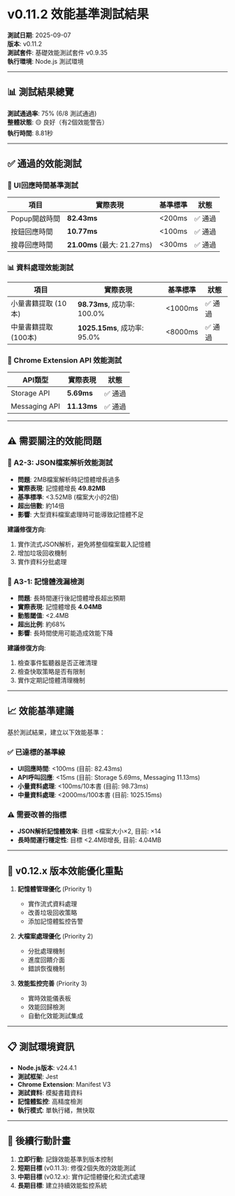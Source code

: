 # v0.11.2 效能基準測試結果

**測試日期**: 2025-09-07  
**版本**: v0.11.2  
**測試套件**: 基礎效能測試套件 v0.9.35  
**執行環境**: Node.js 測試環境

---

## 📊 測試結果總覽

**測試通過率**: 75% (6/8 測試通過)  
**整體狀態**: 🟡 良好（有2個效能警告）  
**執行時間**: 8.81秒

---

## ✅ 通過的效能測試

### 🎯 UI回應時間基準測試
| 項目 | 實際表現 | 基準標準 | 狀態 |
|------|----------|----------|------|
| Popup開啟時間 | **82.43ms** | <200ms | ✅ 通過 |
| 按鈕回應時間 | **10.77ms** | <100ms | ✅ 通過 |
| 搜尋回應時間 | **21.00ms** (最大: 21.27ms) | <300ms | ✅ 通過 |

### 📊 資料處理效能測試
| 項目 | 實際表現 | 基準標準 | 狀態 |
|------|----------|----------|------|
| 小量書籍提取 (10本) | **98.73ms**, 成功率: 100.0% | <1000ms | ✅ 通過 |
| 中量書籍提取 (100本) | **1025.15ms**, 成功率: 95.0% | <8000ms | ✅ 通過 |

### 🔌 Chrome Extension API 效能測試
| API類型 | 實際表現 | 狀態 |
|---------|----------|------|
| Storage API | **5.69ms** | ✅ 通過 |
| Messaging API | **11.13ms** | ✅ 通過 |

---

## ⚠️ 需要關注的效能問題

### 🔴 A2-3: JSON檔案解析效能測試
- **問題**: 2MB檔案解析時記憶體增長過多
- **實際表現**: 記憶體增長 **49.82MB**
- **基準標準**: <3.52MB (檔案大小的2倍)
- **超出倍數**: 約14倍
- **影響**: 大型資料檔案處理時可能導致記憶體不足

**建議修復方向**:
1. 實作流式JSON解析，避免將整個檔案載入記憶體
2. 增加垃圾回收機制
3. 實作資料分批處理

### 🔴 A3-1: 記憶體洩漏檢測
- **問題**: 長時間運行後記憶體增長超出預期
- **實際表現**: 記憶體增長 **4.04MB**
- **動態閾值**: <2.4MB
- **超出比例**: 約68%
- **影響**: 長時間使用可能造成效能下降

**建議修復方向**:
1. 檢查事件監聽器是否正確清理
2. 檢查快取策略是否有限制
3. 實作定期記憶體清理機制

---

## 📈 效能基準建議

基於測試結果，建立以下效能基準：

### ✅ 已達標的基準線
- **UI回應時間**: <100ms (目前: 82.43ms)
- **API呼叫回應**: <15ms (目前: Storage 5.69ms, Messaging 11.13ms)
- **小量資料處理**: <100ms/10本書 (目前: 98.73ms)
- **中量資料處理**: <2000ms/100本書 (目前: 1025.15ms)

### ⚠️ 需要改善的指標
- **JSON解析記憶體效率**: 目標 <檔案大小×2, 目前: ×14
- **長時間運行穩定性**: 目標 <2.4MB增長, 目前: 4.04MB

---

## 🎯 v0.12.x 版本效能優化重點

1. **記憶體管理優化** (Priority 1)
   - 實作流式資料處理
   - 改善垃圾回收策略
   - 添加記憶體監控告警

2. **大檔案處理優化** (Priority 2)
   - 分批處理機制
   - 進度回饋介面
   - 錯誤恢復機制

3. **效能監控完善** (Priority 3)
   - 實時效能儀表板
   - 效能回歸檢測
   - 自動化效能測試集成

---

## 📋 測試環境資訊

- **Node.js版本**: v24.4.1
- **測試框架**: Jest
- **Chrome Extension**: Manifest V3
- **測試資料**: 模擬書籍資料
- **記憶體監控**: 高精度檢測
- **執行模式**: 單執行緒，無快取

---

## 📝 後續行動計畫

1. **立即行動**: 記錄效能基準到版本控制
2. **短期目標** (v0.11.3): 修復2個失敗的效能測試
3. **中期目標** (v0.12.x): 實作記憶體優化和流式處理
4. **長期目標**: 建立持續效能監控系統